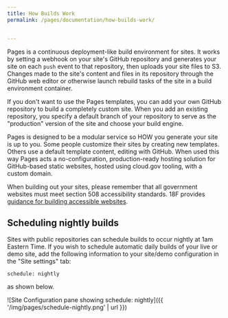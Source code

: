 ```yaml
---
title: How Builds Work
permalink: /pages/documentation/how-builds-work/


---
```



Pages is a continuous deployment-like build environment for sites. It works by setting a webhook on your site's GitHub repository and generates your site on each `push` event to that repository, then uploads your site files to S3. Changes made to the site's content and files in its repository through the GitHub web editor or otherwise launch rebuild tasks of the site in a build environment container.

If you don't want to use the Pages templates, you can add your own GitHub repository to build a completely custom site. When you add an existing repository, you specify a default branch of your repository to serve as the "production" version of the site and choose your build engine.

Pages is designed to be a modular service so HOW you generate your site is up to you. Some people customize their sites by creating new templates. Others use a default template content, editing with GitHub. When used this way Pages acts a no-configuration, production-ready hosting solution for GitHub-based static websites, hosted using cloud.gov tooling, with a custom domain.

When building out your sites, please remember that all government websites must meet section 508 accessibility standards. 18F provides [guidance for building accessible websites](https://accessibility.18f.gov/).

## Scheduling nightly builds

Sites with public repositories can schedule builds to occur nightly at 1am Eastern Time.  If you wish to schedule automatic daily builds of your live or demo site, add the following information to your site/demo configuration in the "Site settings" tab:
```shell
schedule: nightly
```

as shown below.

![Site Configuration pane showing schedule: nightly]({{ '/img/pages/schedule-nightly.png' | url }})
